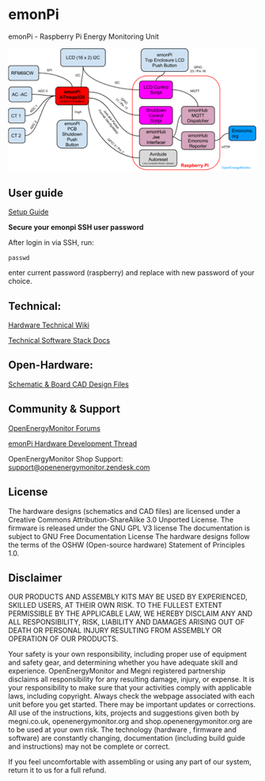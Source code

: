 emonPi
======

emonPi - Raspberry Pi Energy Monitoring Unit


![emonpi_diagram](emonPi_System_Diagram.png)

## User guide

[Setup Guide](http://openenergymonitor.org/emon/modules/emonpi)

**Secure your emonpi SSH user password**

After login in via SSH, run:

    passwd

enter current password (raspberry) and replace with new password of your choice.



## Technical:

[Hardware Technical Wiki](http://wiki.openenergymonitor.org/index.php?title=EmonPi)

[Technical Software Stack Docs](https://github.com/openenergymonitor/emonpi/blob/master/software.md)


## Open-Hardware: 

[Schematic & Board CAD Design Files](https://github.com/openenergymonitor/hardware/emonpi)

## Community & Support
[OpenEnergyMonitor Forums](http://openenergymonitor.org/emon/forum/)

[emonPi Hardware Development Thread](http://openenergymonitor.org/emon/node/3937)

OpenEnergyMonitor Shop Support: support@openenergymonitor.zendesk.com

## License

The hardware designs (schematics and CAD files) are licensed under a Creative Commons Attribution-ShareAlike 3.0 Unported License.
The firmware is released under the GNU GPL V3 license
The documentation is subject to GNU Free Documentation License
The hardware designs follow the terms of the OSHW (Open-source hardware) Statement of Principles 1.0.

## Disclaimer

OUR PRODUCTS AND ASSEMBLY KITS MAY BE USED BY EXPERIENCED, SKILLED USERS, AT THEIR OWN RISK. TO THE FULLEST EXTENT PERMISSIBLE BY THE APPLICABLE LAW, WE HEREBY DISCLAIM ANY AND ALL RESPONSIBILITY, RISK, LIABILITY AND DAMAGES ARISING OUT OF DEATH OR PERSONAL INJURY RESULTING FROM ASSEMBLY OR OPERATION OF OUR PRODUCTS.

Your safety is your own responsibility, including proper use of equipment and safety gear, and determining whether you have adequate skill and experience. OpenEnergyMonitor and Megni registered partnership disclaims all responsibility for any resulting damage, injury, or expense. It is your responsibility to make sure that your activities comply with applicable laws, including copyright. Always check the webpage associated with each unit before you get started. There may be important updates or corrections. All use of the instructions, kits, projects and suggestions given both by megni.co.uk, openenergymonitor.org and shop.openenergymonitor.org are to be used at your own risk. The technology (hardware , firmware and software) are constantly changing, documentation (including build guide and instructions) may not be complete or correct.

If you feel uncomfortable with assembling or using any part of our system, return it to us for a full refund.
